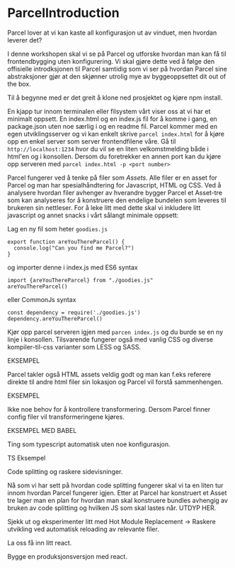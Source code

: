 # ParcelIntroduction

Parcel lover at vi kan kaste all konfigurasjon ut av vinduet, men hvordan leverer det?

I denne workshopen skal vi se på Parcel og utforske hvordan man kan få til frontendbygging uten konfigurering. Vi skal gjøre dette ved å følge den offisielle introdksjonen til Parcel samtidig som vi ser på hvordan Parcel sine abstraksjoner gjør at den skjønner utrolig mye av byggeoppsettet dit out of the box.

Til å begynne med er det greit å klone ned prosjektet og kjøre npm install.

En kjapp tur innom terminalen eller filsystem vårt viser oss at vi har et minimalt oppsett. En index.html og en index.js fil for å komme i gang, en package.json uten noe særlig i og en readme fil. Parcel kommer med en egen utviklingsserver og vi kan enkelt skrive
`parcel index.html` for å kjøre opp en enkel server som server frontendfilene våre. Gå til `http://localhost:1234` hvor du vil se en liten velkomstmelding både i html'en og i konsollen. Dersom du foretrekker en annen port kan du kjøre opp serveren med `parcel index.html -p <port number>` 

Parcel fungerer ved å tenke på filer som *Assets*. Alle filer er en asset for Parcel og man har spesialhåndtering for Javascript, HTML og CSS. Ved å analysere hvordan filer avhenger av hverandre bygger Parcel et Asset-tre som kan analyseres for å konstruere den endelige bundelen som leveres til brukeren sin nettleser. For å leke litt med dette skal vi inkludere litt javascript og annet snacks i vårt sålangt minimale oppsett: 

Lag en ny fil som heter `goodies.js`
```
export function areYouThereParcel() {
  console.log("Can you find me Parcel?")
}
```
og importer denne i index.js med ES6 syntax 
```
import {areYouThereParcel} from "./goodies.js"
areYouThereParcel()
``` 
eller CommonJs syntax 
```
const dependency = require('./goodies.js')
dependency.areYouThereParcel()
```

Kjør opp parcel serveren igjen med `parcen index.js` og du burde se en ny linje i konsollen. Tilsvarende fungerer også med vanlig CSS og diverse kompiler-til-css varianter som LESS og SASS.

EKSEMPEL

Parcel takler også HTML assets veldig godt og man kan f.eks referere direkte til andre html filer sin lokasjon og Parcel vil forstå sammenhengen.

EKSEMPEL

Ikke noe behov for å kontrollere transformering. Dersom Parcel finner config filer vil transformeringene kjøres. 

EKSEMPEL MED BABEL

Ting som typescript automatisk uten noe konfigurasjon.

TS Eksempel

Code splitting og raskere sidevisninger.

Nå som vi har sett på hvordan code splitting fungerer skal vi ta en liten tur innom hvordan Parcel fungerer igjen. Etter at Parcel har konstruert et Asset tre lager man en plan for hvordan man skal konstruere bundles avhengig av bruken av code splitting og hvilken JS som skal lastes når. UTDYP HER.

Sjekk ut og eksperimenter litt med Hot Module Replacement -> Raskere utvikling ved automatisk reloading av relevante filer.

La oss få inn litt react.

Bygge en produksjonsversjon med react.





